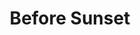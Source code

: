---
title: "Before Sunset"

year: 2004

director: "Richard Linklater"

summary: "He is american, she is french. They have only one afternoon in Paris to... talk!"

comment: "I'm telling you, Pixi, if you watch movies like this dubbed to german I'm taking down this whole website!"

image: "https://media.giphy.com/media/9zt4tLxLtP7Es/giphy.gif"

imdb: "https://www.imdb.com/title/tt0381681/"

quotes:
  - "I was having this awful nightmare that I was 32. And then I woke up and I was 23. So relieved. And then I woke up for real, and I was 32."
---